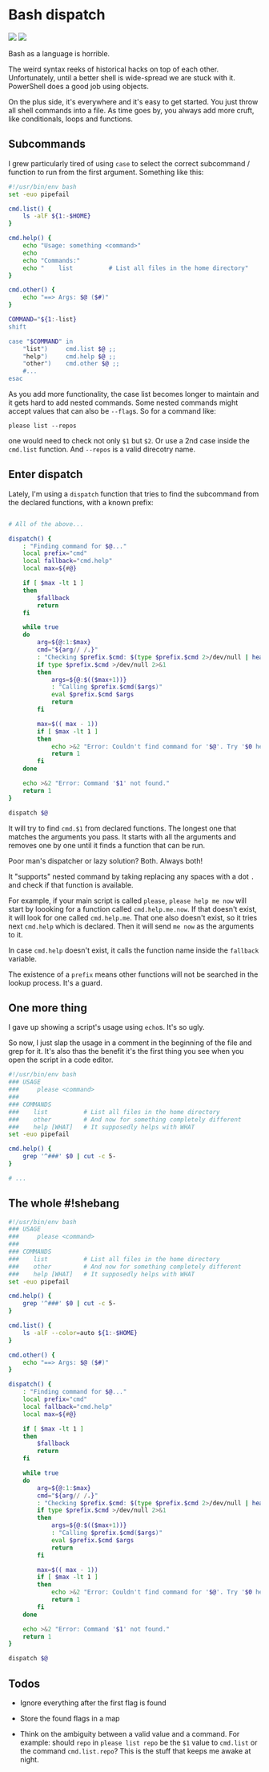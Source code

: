 <!-- tags: shell, markdown -->

# Bash dispatch

<!-- START TAGS -->
[<img src="https://img.shields.io/badge/Tag-shell-brightgreen">](/tags/shell)
[<img src="https://img.shields.io/badge/Tag-markdown-brightgreen">](/tags/markdown)
<!-- END TAGS-->

Bash as a language is horrible.

The weird syntax reeks of historical hacks on top of each other.
Unfortunately, until a better shell is wide-spread we are stuck with it.
PowerShell does a good job using objects.

On the plus side, it's everywhere and it's easy to get started. You just
throw all shell commands into a file. As time goes by, you always add
more cruft, like conditionals, loops and functions.


## Subcommands

I grew particularly tired of using `case` to select the correct
subcommand / function to run from the first argument. Something like
this:

```bash
#!/usr/bin/env bash
set -euo pipefail

cmd.list() {
    ls -alF ${1:-$HOME}
}

cmd.help() {
    echo "Usage: something <command>"
    echo
    echo "Commands:"
    echo "    list          # List all files in the home directory"
}

cmd.other() {
    echo "==> Args: $@ ($#)"
}

COMMAND="${1:-list}
shift

case "$COMMAND" in
    "list")     cmd.list $@ ;;
    "help")     cmd.help $@ ;;
    "other")    cmd.other $@ ;;
    #...
esac
```

As you add more functionality, the case list becomes longer to maintain
and it gets hard to add nested commands. Some nested commands might
accept values that can also be `--flag`s. So for a command like:

    please list --repos

one would need to check not only `$1` but `$2`. Or use a 2nd case inside
the `cmd.list` function. And `--repos` is a valid direcotry name.


## Enter dispatch

Lately, I'm using a `dispatch` function that tries to find the
subcommand from the declared functions, with a known prefix:

```bash

# All of the above...

dispatch() {
    : "Finding command for $@..."
    local prefix="cmd"
    local fallback="cmd.help"
    local max=${#@}

    if [ $max -lt 1 ]
    then
        $fallback
        return
    fi

    while true
    do
        arg=${@:1:$max}
        cmd="${arg// /.}"
        : "Checking $prefix.$cmd: $(type $prefix.$cmd 2>/dev/null | head -n 1)"
        if type $prefix.$cmd >/dev/null 2>&1
        then
            args=${@:$(($max+1))}
            : "Calling $prefix.$cmd($args)"
            eval $prefix.$cmd $args
            return
        fi

        max=$(( max - 1))
        if [ $max -lt 1 ]
        then
            echo >&2 "Error: Couldn't find command for '$@'. Try '$0 help'."
            return 1
        fi
    done

    echo >&2 "Error: Command '$1' not found."
    return 1
}

dispatch $@

```

It will try to find `cmd.$1` from declared functions. The longest one
that matches the arguments you pass. It starts with all the arguments
and removes one by one until it finds a function that can be run.

Poor man's dispatcher or lazy solution? Both. Always both!

It "supports" nested command by taking replacing any spaces with a
dot `.` and check if that function is available.

For example, if your main script is called `please`, `please help me
now` will start by loooking for a function called `cmd.help.me.now`. If
that doesn't exist, it will look for one called `cmd.help.me`. That one
also doesn't exist, so it tries next `cmd.help` which is declared. Then
it will send `me now` as the arguments to it.

In case `cmd.help` doesn't exist, it calls the function name inside the
`fallback` variable.

The existence of a `prefix` means other functions will not be searched
in the lookup process. It's a guard.


## One more thing

I gave up showing a script's usage using `echo`s. It's so ugly.

So now, I just slap the usage in a comment in the beginning of the file
and grep for it. It's also thas the benefit it's the first thing you see
when you open the script in a code editor.

```bash
#!/usr/bin/env bash
### USAGE
###     please <command>
###
### COMMANDS
###    list          # List all files in the home directory
###    other         # And now for something completely different
###    help [WHAT]   # It supposedly helps with WHAT
set -euo pipefail

cmd.help() {
    grep '^###' $0 | cut -c 5-
}

# ...
```


## The whole #!shebang

```bash
#!/usr/bin/env bash
### USAGE
###     please <command>
###
### COMMANDS
###    list          # List all files in the home directory
###    other         # And now for something completely different
###    help [WHAT]   # It supposedly helps with WHAT
set -euo pipefail

cmd.help() {
    grep '^###' $0 | cut -c 5-
}

cmd.list() {
    ls -alF --color=auto ${1:-$HOME}
}

cmd.other() {
    echo "==> Args: $@ ($#)"
}

dispatch() {
    : "Finding command for $@..."
    local prefix="cmd"
    local fallback="cmd.help"
    local max=${#@}

    if [ $max -lt 1 ]
    then
        $fallback
        return
    fi

    while true
    do
        arg=${@:1:$max}
        cmd="${arg// /.}"
        : "Checking $prefix.$cmd: $(type $prefix.$cmd 2>/dev/null | head -n 1)"
        if type $prefix.$cmd >/dev/null 2>&1
        then
            args=${@:$(($max+1))}
            : "Calling $prefix.$cmd($args)"
            eval $prefix.$cmd $args
            return
        fi

        max=$(( max - 1))
        if [ $max -lt 1 ]
        then
            echo >&2 "Error: Couldn't find command for '$@'. Try '$0 help'."
            return 1
        fi
    done

    echo >&2 "Error: Command '$1' not found."
    return 1
}

dispatch $@
```


## Todos

- Ignore everything after the first flag is found

- Store the found flags in a map

- Think on the ambiguity between a valid value and a command. For
  example: should `repo` in `please list repo` be the `$1` value
  to `cmd.list` or the command `cmd.list.repo`? This is the stuff
  that keeps me awake at night.
















<!-- START FOOTER -->
 &nbsp;

<script src="https://www.gstatic.com/firebasejs/8.10.0/firebase-app.js"></script>
<script src="https://www.gstatic.com/firebasejs/8.10.0/firebase-database.js"></script>
<script src="https://jpedro.github.io/js/v1/data.js"></script>
<script src="https://jpedro.github.io/js/v1/comments.js"></script>
<script defer="">Comments.mount(document.body.children[0]);</script>
<!-- END FOOTER -->












        